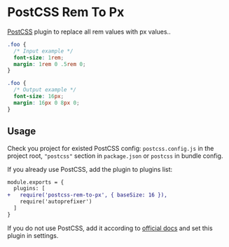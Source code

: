 # PostCSS Rem To Px

[PostCSS] plugin to replace all rem values with px values..

[PostCSS]: https://github.com/postcss/postcss

```css
.foo {
  /* Input example */
  font-size: 1rem;
  margin: 1rem 0 .5rem 0;
}
```

```css
.foo {
  /* Output example */
  font-size: 16px;
  margin: 16px 0 8px 0;
}
```

## Usage

Check you project for existed PostCSS config: `postcss.config.js`
in the project root, `"postcss"` section in `package.json`
or `postcss` in bundle config.

If you already use PostCSS, add the plugin to plugins list:

```diff
module.exports = {
  plugins: [
+   require('postcss-rem-to-px', { baseSize: 16 }),
    require('autoprefixer')
  ]
}
```

If you do not use PostCSS, add it according to [official docs]
and set this plugin in settings.

[official docs]: https://github.com/postcss/postcss#usage
